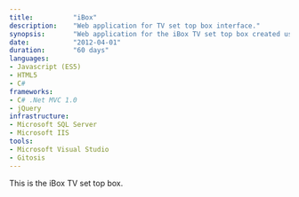 ```yaml
---
title: 			"iBox"
description:	"Web application for TV set top box interface."
synopsis:		"Web application for the iBox TV set top box created using Javascript and C# MVC 1.0."
date:			"2012-04-01"
duration:		"60 days"
languages: 		
- Javascript (ES5)
- HTML5
- C#
frameworks:
- C# .Net MVC 1.0
- jQuery
infrastructure:
- Microsoft SQL Server
- Microsoft IIS
tools:
- Microsoft Visual Studio
- Gitosis
---
```


This is the iBox TV set top box.